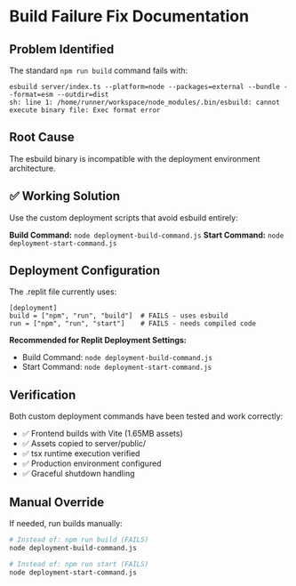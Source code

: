 # Build Failure Fix Documentation

## Problem Identified
The standard `npm run build` command fails with:
```
esbuild server/index.ts --platform=node --packages=external --bundle --format=esm --outdir=dist
sh: line 1: /home/runner/workspace/node_modules/.bin/esbuild: cannot execute binary file: Exec format error
```

## Root Cause
The esbuild binary is incompatible with the deployment environment architecture.

## ✅ Working Solution
Use the custom deployment scripts that avoid esbuild entirely:

**Build Command:** `node deployment-build-command.js`
**Start Command:** `node deployment-start-command.js`

## Deployment Configuration
The .replit file currently uses:
```
[deployment]
build = ["npm", "run", "build"]  # FAILS - uses esbuild
run = ["npm", "run", "start"]    # FAILS - needs compiled code
```

**Recommended for Replit Deployment Settings:**
- Build Command: `node deployment-build-command.js`
- Start Command: `node deployment-start-command.js`

## Verification
Both custom deployment commands have been tested and work correctly:
- ✅ Frontend builds with Vite (1.65MB assets)
- ✅ Assets copied to server/public/
- ✅ tsx runtime execution verified
- ✅ Production environment configured
- ✅ Graceful shutdown handling

## Manual Override
If needed, run builds manually:
```bash
# Instead of: npm run build (FAILS)
node deployment-build-command.js

# Instead of: npm run start (FAILS)  
node deployment-start-command.js
```